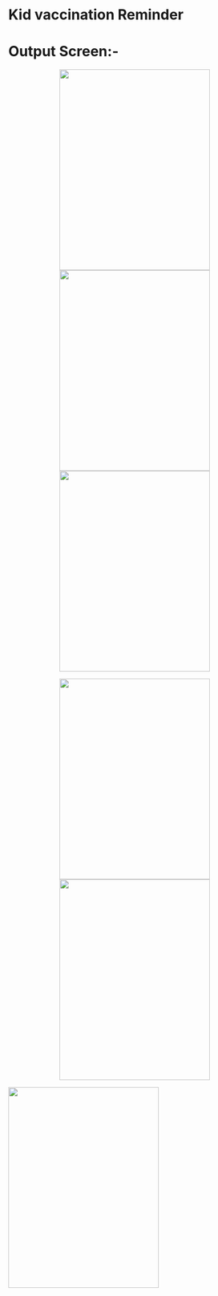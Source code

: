  # Kid vaccination Reminder 

 # Output Screen:-


<p align="center">
  <img src="https://github.com/sahealam786/Kid-Vaccine-App/assets/145270582/f10d7888-1f80-429b-a29b-c9669805f1d2" width="300" height="400">
  <img src="https://github.com/sahealam786/Kid-Vaccine-App/assets/145270582/f5d7a71c-0230-42ed-a57d-8bcc66f764cd" width="300" height="400">
  <img src="https://github.com/sahealam786/Kid-Vaccine-App/assets/145270582/64d0bdab-8c5b-4dea-b913-fb2801e15c74" width="300" height="400">
</p>

<p align="center">
  <img src="https://github.com/sahealam786/Kid-Vaccine-App/assets/145270582/4dc3fa1b-03f4-455a-be06-ab0733198193" width="300" height="400">
  <img src="https://github.com/sahealam786/Kid-Vaccine-App/assets/145270582/da5a2612-083d-47f9-8017-5201afaf51d3" width="300" height="400">
</p>

<img src="https://github.com/sahealam786/Kid-Vaccine-App/assets/145270582/a37c8c09-382a-4229-b4cf-8da528345bb7" width="300" height="400">
